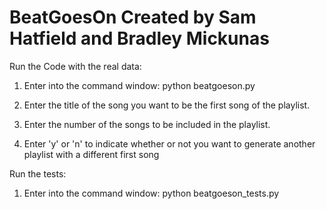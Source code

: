 BeatGoesOn
Created by Sam Hatfield and Bradley Mickunas
==========
Run the Code with the real data:
1) Enter into the command window:
        python beatgoeson.py
2) Enter the title of the song you want to be the first song of the playlist. 

3) Enter the number of the songs to be included in the playlist.

4) Enter 'y' or 'n' to indicate whether or not you want to generate another playlist
   with a different first song
   
Run the tests:
1) Enter into the command window:
        python beatgoeson_tests.py